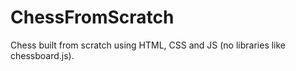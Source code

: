# ChessFromScratch
Chess built from scratch using HTML, CSS and JS (no libraries like chessboard.js).

